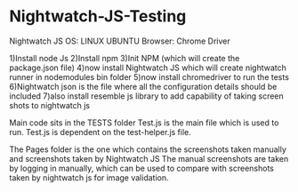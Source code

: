 # Nightwatch-JS-Testing

Nightwatch JS
OS: LINUX UBUNTU
Browser: Chrome Driver


1)Install node Js
2)Install npm
3)Init NPM (which will create the package.json file)
4)now install Nightwatch JS which will create nightwatch runner in nodemodules bin folder
5)now install chromedriver to run the tests
6)Nightwatch json is the file where all the configuration details should be included
7)also install resemble js library to add capability of taking screen shots to nightwatch js

Main code sits in the TESTS folder
Test.js is the main file which is used to run.
Test.js is dependent on the test-helper.js file.

The Pages folder is the one which contains the screenshots taken manually and screenshots taken by Nightwatch JS
The manual screenshots are taken by logging in manually, which can be used to compare with screenshots taken by nightwatch js for image validation.





